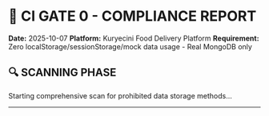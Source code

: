 # 🚨 CI GATE 0 - COMPLIANCE REPORT
**Date:** 2025-10-07
**Platform:** Kuryecini Food Delivery Platform
**Requirement:** Zero localStorage/sessionStorage/mock data usage - Real MongoDB only

## 🔍 SCANNING PHASE
Starting comprehensive scan for prohibited data storage methods...

---